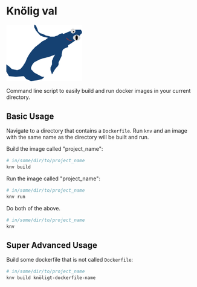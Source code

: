 
# Knölig val
<img src="./knv.png" alt="" width="200"/>


Command line script to easily build and run docker images in your current directory.

## Basic Usage
Navigate to a directory that contains a `Dockerfile`. Run `knv` and an image with the same name as the directory will be built and run.

Build the image called "project_name":
```bash
# in/some/dir/to/project_name
knv build
```

Run the image called "project_name":
```bash
# in/some/dir/to/project_name
knv run
```

Do both of the above.
```bash
# in/some/dir/to/project_name
knv
```

## Super Advanced Usage
Build some dockerfile that is not called `Dockerfile`:
```bash
# in/some/dir/to/project_name
knv build knöligt-dockerfile-name
```
